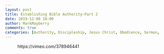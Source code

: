 ```yaml
---
layout: post
title: Establishing Bible Authority—Part 2
date: 2019-12-08 18:00
author: MarkMayberry
comments: true
categories: [Authority, Discipleship, Jesus Christ, Obedience, Sermon, Submission]
---
```

<!-- wp:core-embed/vimeo {"url":"https://vimeo.com/378946441","type":"video","providerNameSlug":"vimeo","className":"wp-embed-aspect-4-3 wp-has-aspect-ratio"} -->
<figure class="wp-block-embed-vimeo wp-block-embed is-type-video is-provider-vimeo wp-embed-aspect-4-3 wp-has-aspect-ratio"><div class="wp-block-embed__wrapper">
https://vimeo.com/378946441
</div></figure>
<!-- /wp:core-embed/vimeo -->
